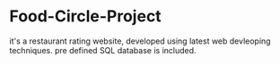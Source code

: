# Food-Circle-Project
it's a restaurant rating website, developed using latest web devleoping techniques.
pre defined SQL database is included.
